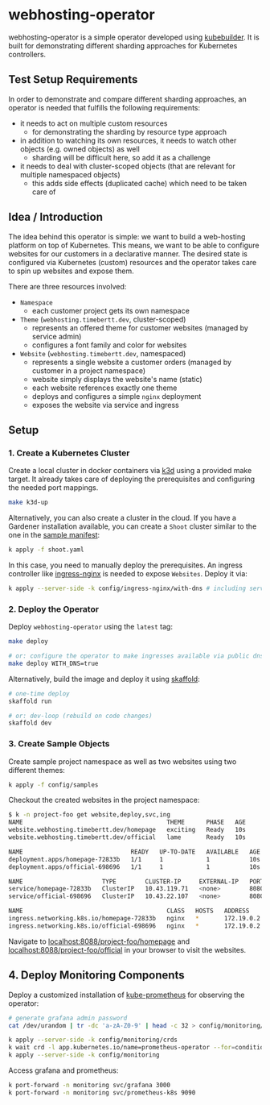 # webhosting-operator

webhosting-operator is a simple operator developed using [kubebuilder](https://github.com/kubernetes-sigs/kubebuilder).
It is built for demonstrating different sharding approaches for Kubernetes controllers.

## Test Setup Requirements

In order to demonstrate and compare different sharding approaches, an operator is needed that fulfills the following requirements:

- it needs to act on multiple custom resources
  - for demonstrating the sharding by resource type approach
- in addition to watching its own resources, it needs to watch other objects (e.g. owned objects) as well
  - sharding will be difficult here, so add it as a challenge
- it needs to deal with cluster-scoped objects (that are relevant for multiple namespaced objects)
  - this adds side effects (duplicated cache) which need to be taken care of

## Idea / Introduction

The idea behind this operator is simple: we want to build a web-hosting platform on top of Kubernetes.
This means, we want to be able to configure websites for our customers in a declarative manner.
The desired state is configured via Kubernetes (custom) resources and the operator takes care to spin up websites and expose them.

There are three resources involved:

- `Namespace`
  - each customer project gets its own namespace
- `Theme` (`webhosting.timebertt.dev`, cluster-scoped)
  - represents an offered theme for customer websites (managed by service admin)
  - configures a font family and color for websites
- `Website` (`webhosting.timebertt.dev`, namespaced)
  - represents a single website a customer orders (managed by customer in a project namespace)
  - website simply displays the website's name (static)
  - each website references exactly one theme
  - deploys and configures a simple `nginx` deployment
  - exposes the website via service and ingress

## Setup

### 1. Create a Kubernetes Cluster

Create a local cluster in docker containers via [k3d](https://k3d.io/) using a provided make target.
It already takes care of deploying the prerequisites and configuring the needed port mappings.

```bash
make k3d-up
```

Alternatively, you can also create a cluster in the cloud. If you have a Gardener installation available, you can create a `Shoot` cluster similar to the one in the [sample manifest](./shoot.yaml):

```bash
k apply -f shoot.yaml
```

In this case, you need to manually deploy the prerequisites.
An ingress controller like [ingress-nginx](https://github.com/kubernetes/ingress-nginx/) is needed to expose `Websites`. Deploy it via:

```bash
k apply --server-side -k config/ingress-nginx/with-dns # including service annotations for public dns
```

### 2. Deploy the Operator

Deploy `webhosting-operator` using the `latest` tag:

```bash
make deploy

# or: configure the operator to make ingresses available via public dns 
make deploy WITH_DNS=true
```

Alternatively, build the image and deploy it using [skaffold](https://skaffold.dev/):

```bash
# one-time deploy
skaffold run

# or: dev-loop (rebuild on code changes)
skaffold dev
```

### 3. Create Sample Objects

Create sample project namespace as well as two websites using two different themes:

```bash
k apply -f config/samples
```

Checkout the created websites in the project namespace:

```bash
$ k -n project-foo get website,deploy,svc,ing
NAME                                        THEME      PHASE   AGE
website.webhosting.timebertt.dev/homepage   exciting   Ready   10s
website.webhosting.timebertt.dev/official   lame       Ready   10s

NAME                              READY   UP-TO-DATE   AVAILABLE   AGE
deployment.apps/homepage-72833b   1/1     1            1           10s
deployment.apps/official-698696   1/1     1            1           10s

NAME                      TYPE        CLUSTER-IP     EXTERNAL-IP   PORT(S)    AGE
service/homepage-72833b   ClusterIP   10.43.119.71   <none>        8080/TCP   10s
service/official-698696   ClusterIP   10.43.22.107   <none>        8080/TCP   10s

NAME                                        CLASS   HOSTS   ADDRESS      PORTS   AGE
ingress.networking.k8s.io/homepage-72833b   nginx   *       172.19.0.2   80      10s
ingress.networking.k8s.io/official-698696   nginx   *       172.19.0.2   80      10s
```

Navigate to [localhost:8088/project-foo/homepage](http://localhost:8088/project-foo/homepage) and [localhost:8088/project-foo/official](http://localhost:8088/project-foo/official) in your browser to visit the websites.

## 4. Deploy Monitoring Components

Deploy a customized installation of [kube-prometheus](https://github.com/prometheus-operator/kube-prometheus) for observing the operator:

```bash
# generate grafana admin password
cat /dev/urandom | tr -dc 'a-zA-Z0-9' | head -c 32 > config/monitoring/grafana_admin_pass.secret.txt

k apply --server-side -k config/monitoring/crds
k wait crd -l app.kubernetes.io/name=prometheus-operator --for=condition=NamesAccepted --for=condition=Established
k apply --server-side -k config/monitoring
```

Access grafana and prometheus:
```bash
k port-forward -n monitoring svc/grafana 3000
k port-forward -n monitoring svc/prometheus-k8s 9090
```
